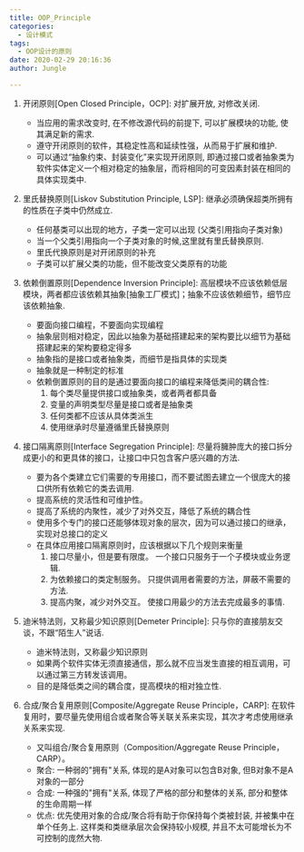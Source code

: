 ```yaml
---
title: OOP_Principle
categories:
  - 设计模式
tags:
  - OOP设计的原则
date: 2020-02-29 20:16:36
author: Jungle

---
```

1. 开闭原则[Open Closed Principle，OCP]: 对扩展开放, 对修改关闭.
	- 当应用的需求改变时, 在不修改源代码的前提下, 可以扩展模块的功能, 使其满足新的需求.
	- 遵守开闭原则的软件，其稳定性高和延续性强，从而易于扩展和维护.
	- 可以通过“抽象约束、封装变化”来实现开闭原则, 即通过接口或者抽象类为软件实体定义一个相对稳定的抽象层，而将相同的可变因素封装在相同的具体实现类中.

2. 里氏替换原则[Liskov Substitution Principle, LSP]: 继承必须确保超类所拥有的性质在子类中仍然成立.
	- 任何基类可以出现的地方，子类一定可以出现 (父类引用指向子类对象)
	- 当一个父类引用指向一个子类对象的时候,这里就有里氏替换原则.
	- 里氏代换原则是对开闭原则的补充
	- 子类可以扩展父类的功能，但不能改变父类原有的功能

3. 依赖倒置原则[Dependence Inversion Principle]: 高层模块不应该依赖低层模块，两者都应该依赖其抽象[抽象工厂模式]；抽象不应该依赖细节，细节应该依赖抽象.
	- 要面向接口编程，不要面向实现编程
	- 抽象层则相对稳定，因此以抽象为基础搭建起来的架构要比以细节为基础搭建起来的架构要稳定得多
	- 抽象指的是接口或者抽象类，而细节是指具体的实现类
	- 抽象就是一种制定的标准
	- 依赖倒置原则的目的是通过要面向接口的编程来降低类间的耦合性:
		1. 每个类尽量提供接口或抽象类，或者两者都具备
		2. 变量的声明类型尽量是接口或者是抽象类
		3. 任何类都不应该从具体类派生
		4. 使用继承时尽量遵循里氏替换原则

4. 接口隔离原则[Interface Segregation Principle]: 尽量将臃肿庞大的接口拆分成更小的和更具体的接口，让接口中只包含客户感兴趣的方法.
	- 要为各个类建立它们需要的专用接口，而不要试图去建立一个很庞大的接口供所有依赖它的类去调用.
	- 提高系统的灵活性和可维护性。
	- 提高了系统的内聚性，减少了对外交互，降低了系统的耦合性
	- 使用多个专门的接口还能够体现对象的层次，因为可以通过接口的继承，实现对总接口的定义
	- 在具体应用接口隔离原则时，应该根据以下几个规则来衡量
		1. 接口尽量小，但是要有限度。 一个接口只服务于一个子模块或业务逻辑.
		2. 为依赖接口的类定制服务。 只提供调用者需要的方法，屏蔽不需要的方法.
		3. 提高内聚，减少对外交互。 使接口用最少的方法去完成最多的事情.
5. 迪米特法则，又称最少知识原则[Demeter Principle]: 只与你的直接朋友交谈，不跟“陌生人”说话.
	- 迪米特法则，又称最少知识原则
	- 如果两个软件实体无须直接通信，那么就不应当发生直接的相互调用，可以通过第三方转发该调用。
	- 目的是降低类之间的耦合度，提高模块的相对独立性.


6. 合成/聚合复用原则[Composite/Aggregate Reuse Principle，CARP]: 在软件复用时，要尽量先使用组合或者聚合等关联关系来实现，其次才考虑使用继承关系来实现.
	- 又叫组合/聚合复用原则（Composition/Aggregate Reuse Principle，CARP）。
	- 聚合: 一种弱的"拥有"关系, 体现的是A对象可以包含B对象, 但B对象不是A对象的一部分
	- 合成: 一种强的"拥有"关系, 体现了严格的部分和整体的关系, 部分和整体的生命周期一样
	- 优点: 优先使用对象的合成/聚合将有助于你保持每个类被封装, 并被集中在单个任务上. 这样类和类继承层次会保持较小规模, 并且不太可能增长为不可控制的庞然大物.

